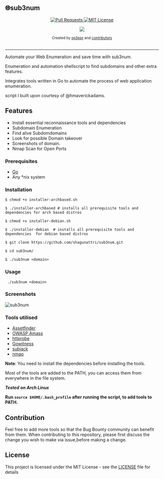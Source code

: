 ## 🌐sub3num





<p align="center">
  <a href="https://github.com/shagunattri/pwgen/pulls">
    <img src="https://img.shields.io/badge/PRs-welcome-brightgreen.svg?longCache=true" alt="Pull Requests">
  </a>
  <a href="LICENSE">
    <img src="https://img.shields.io/badge/License-MIT-lightgrey.svg?longCache=true" alt="MIT License">
  </a>
</p>

<p align="center">
  <a href="https://twitter.com/sp3ppr" target="_blank">
    <img src="https://img.shields.io/twitter/follow/sp3ppr.svg?logo=twitter">
  </a>
</p>

<div align="center">
  <sub>Created by
  <a href="https://twitter.com/sp3ppr">sp3ppr</a> and
  <a href="https://github.com/shagunattri/pwGen/graphs/contributors">contributors</a>
</div>

<br>

****


Automate your Web Enumeration and save time with sub3num.

Enumeration and automation shellscript to find subdomains and other extra features.

Integrates tools written in Go to automate the process of web application enumeration.

script I built upon courtesy of @hmaverickadams.

## Features
- Install essential reconnaissance tools and dependencies
- Subdomain Enumeration
- Find alive Subdomdomains
- Look for possible Domain takeover 
- Screenshots of domain.
- Nmap Scan for Open Ports



### Prerequisites

- [Go](https://golang.org/) 
- Any *nix system



### Installation

```console
$ chmod +x installer-archbased.sh

$ ./installer-archbased # installs all prerequisite tools and dependencies for arch based distros
```

```console
$ chmod +x installer-debian.sh

$ ./installer-debian  # installs all prerequisite tools and dependencies  for debian based distros
```
``` console
$ git clone https://github.com/shagunattri/sub3num.git

$ cd sub3num/

$ ./sub3num <domain>
```

### Usage

```console
 ./sub3num <domain>
```


### Screenshots


![sub3num](https://user-images.githubusercontent.com/29366864/80619137-e19f5d80-8a61-11ea-90b3-6f9483b4a326.png)



### Tools utilised

- [Assetfinder](https://github.com/tomnomnom/assetfinder)
- [OWASP Amass](https://github.com/OWASP/Amass)
- [httprobe](https://github.com/tomnomnom/httprobe)
- [Gowitness](https://github.com/sensepost/gowitness)
- [subjack](https://github.com/haccer/subjack)
- [nmap](https://github.com/nmap/nmap)




**Note**: You need to install the dependencies before installing the tools.

Most of the tools are added to the PATH, you can access them from everywhere in the file system.


***Tested on Arch Linux***


**Run ```source $HOME/.bash_profile``` after running the script, to add tools to PATH.**

## Contribution 

Feel free to add more tools so that the Bug Bounty community can benefit from them.
When contributing to this repository, please first discuss the change you wish to make via issue,before making a change.


## License

This project is licensed under the MIT License - see the [LICENSE](LICENSE) file for details
